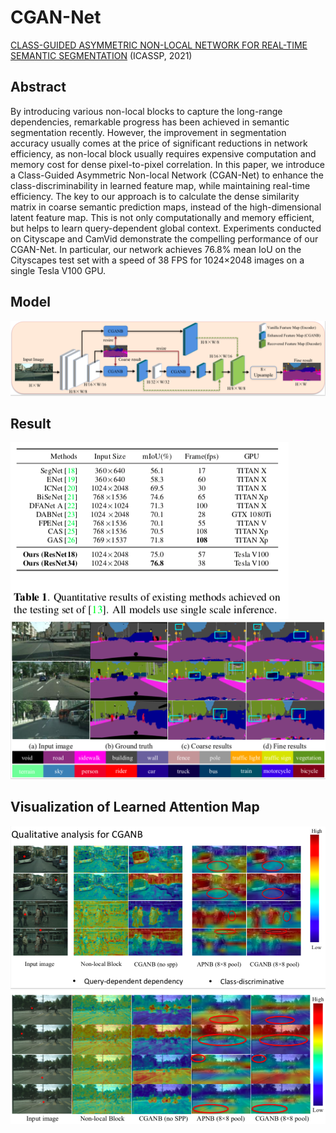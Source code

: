 # CGAN-Net 
[CLASS-GUIDED ASYMMETRIC NON-LOCAL NETWORK FOR REAL-TIME SEMANTIC SEGMENTATION](https://ieeexplore.ieee.org/abstract/document/9414957) (ICASSP, 2021)

## Abstract
By introducing various non-local blocks to capture the long-range dependencies, remarkable progress has been achieved in semantic segmentation recently. However, the improvement in segmentation accuracy usually comes at the price of significant reductions in network efficiency, as non-local block usually requires expensive computation and memory cost for dense pixel-to-pixel correlation. In this paper, we introduce a Class-Guided Asymmetric Non-local Network (CGAN-Net) to enhance the class-discriminability in learned feature map, while maintaining real-time efficiency. The key to our approach is to calculate the dense similarity matrix in coarse semantic prediction maps, instead of the high-dimensional latent feature map. This is not only computationally and memory efficient, but helps to learn query-dependent global context. Experiments conducted on Cityscape and CamVid demonstrate the compelling performance of our CGAN-Net. In particular, our network achieves 76.8% mean IoU on the Cityscapes test set with a speed of 38 FPS for 1024×2048 images on a single Tesla V100 GPU.

## Model
![model](imgs/Fig2.png)

## Result
![Iab](imgs/Tab.png)
![Fig3](imgs/Fig3.png)

## Visualization of Learned Attention Map
![V1](imgs/V1.png)
![V2](imgs/V2.png)


